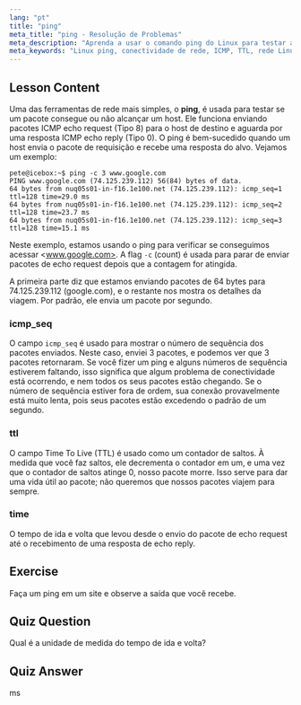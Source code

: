 ```yaml
---
lang: "pt"
title: "ping"
meta_title: "ping - Resolução de Problemas"
meta_description: "Aprenda a usar o comando ping do Linux para testar a conectividade de rede e solucionar problemas. Entenda ICMP, TTL e tempo de ida e volta para um diagnóstico de rede eficaz."
meta_keywords: "Linux ping, conectividade de rede, ICMP, TTL, rede Linux, Linux para iniciantes, tutorial Linux, comando ping"
---
```


## Lesson Content

Uma das ferramentas de rede mais simples, o **ping**, é usada para testar se um pacote consegue ou não alcançar um host. Ele funciona enviando pacotes ICMP echo request (Tipo 8) para o host de destino e aguarda por uma resposta ICMP echo reply (Tipo 0). O ping é bem-sucedido quando um host envia o pacote de requisição e recebe uma resposta do alvo. Vejamos um exemplo:

```plaintext
pete@icebox:~$ ping -c 3 www.google.com
PING www.google.com (74.125.239.112) 56(84) bytes of data.
64 bytes from nuq05s01-in-f16.1e100.net (74.125.239.112): icmp_seq=1 ttl=128 time=29.0 ms
64 bytes from nuq05s01-in-f16.1e100.net (74.125.239.112): icmp_seq=2 ttl=128 time=23.7 ms
64 bytes from nuq05s01-in-f16.1e100.net (74.125.239.112): icmp_seq=3 ttl=128 time=15.1 ms
```

Neste exemplo, estamos usando o ping para verificar se conseguimos acessar <www.google.com>. A flag `-c` (count) é usada para parar de enviar pacotes de echo request depois que a contagem for atingida.

A primeira parte diz que estamos enviando pacotes de 64 bytes para 74.125.239.112 (google.com), e o restante nos mostra os detalhes da viagem. Por padrão, ele envia um pacote por segundo.

### icmp_seq

O campo `icmp_seq` é usado para mostrar o número de sequência dos pacotes enviados. Neste caso, enviei 3 pacotes, e podemos ver que 3 pacotes retornaram. Se você fizer um ping e alguns números de sequência estiverem faltando, isso significa que algum problema de conectividade está ocorrendo, e nem todos os seus pacotes estão chegando. Se o número de sequência estiver fora de ordem, sua conexão provavelmente está muito lenta, pois seus pacotes estão excedendo o padrão de um segundo.

### ttl

O campo Time To Live (TTL) é usado como um contador de saltos. À medida que você faz saltos, ele decrementa o contador em um, e uma vez que o contador de saltos atinge 0, nosso pacote morre. Isso serve para dar uma vida útil ao pacote; não queremos que nossos pacotes viajem para sempre.

### time

O tempo de ida e volta que levou desde o envio do pacote de echo request até o recebimento de uma resposta de echo reply.

## Exercise

Faça um ping em um site e observe a saída que você recebe.

## Quiz Question

Qual é a unidade de medida do tempo de ida e volta?

## Quiz Answer

ms
